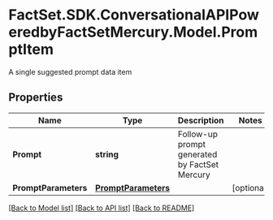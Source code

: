 # FactSet.SDK.ConversationalAPIPoweredbyFactSetMercury.Model.PromptItem
A single suggested prompt data item

## Properties

Name | Type | Description | Notes
------------ | ------------- | ------------- | -------------
**Prompt** | **string** | Follow-up prompt generated by FactSet Mercury | 
**PromptParameters** | [**PromptParameters**](PromptParameters.md) |  | [optional] 

[[Back to Model list]](../README.md#documentation-for-models) [[Back to API list]](../README.md#documentation-for-api-endpoints) [[Back to README]](../README.md)


